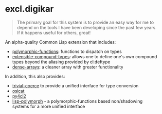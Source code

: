
# excl.digikar

> The primary goal for this system is to provide an easy way for me to depend on the tools I have been developing since the past few years. If it happens useful for others, great!

An alpha-quality Common Lisp extension that includes:

- [polymorphic-functions](https://github.com/digikar99/polymorphic-functions/): functions to dispatch on types
- [extensible-compound-types](https://github.com/digikar99/extensible-compound-types/): allows one to define one's own compound types beyond the aliasing provided by cl:deftype
- [dense-arrays](https://github.com/digikar99/dense-arrays/): a cleaner array with greater functionality

In addition, this also provides:

- [trivial-coerce](https://github.com/digikar99/trivial-coerce) to provide a unified interface for type conversion
- [osicat](https://github.com/osicat/osicat)
- [py4cl2](https://github.com/digikar99/py4cl2)
- [lisp-polymorph](https://github.com/lisp-polymorph) - a polymorphic-functions based non/shadowing systems for a more unified interface
